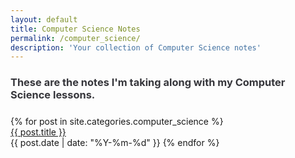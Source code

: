 ```yaml
---
layout: default
title: Computer Science Notes
permalink: /computer_science/
description: 'Your collection of Computer Science notes'
---
```


<h3 style="color:rgb(54, 54, 59);margin-bottom:1.5rem;">These are the notes I'm taking along with my Computer Science lessons.</h3>

<div class='writing nu'>
  {% for post in site.categories.computer_science %}
    <div><a title='#{{ forloop.rindex }}' href='{{ post.url }}'>{{ post.title }}</a></div>
    <time>{{ post.date | date: "%Y-%m-%d" }}</time>
  {% endfor %}
</div>
